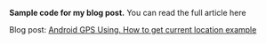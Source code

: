 **Sample code for my blog post.**
You can read the full article here

Blog post: [Android GPS Using. How to get current location example](http://www.hrupin.com/2011/04/android-gps-using-how-to-get-current-location-example)
